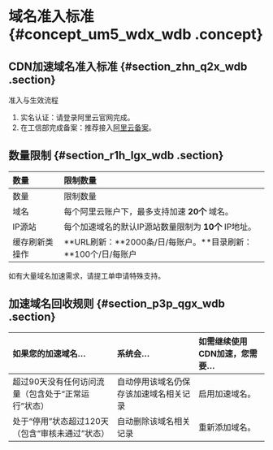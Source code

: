 # 域名准入标准 {#concept_um5_wdx_wdb .concept}

## CDN加速域名准入标准 {#section_zhn_q2x_wdb .section}

准入与生效流程

1.  实名认证：请登录阿里云官网完成。
2.  在工信部完成备案：推荐接入[阿里云备案](https://beian.aliyun.com/?spm=5176.8142029.388261.3.a0SCC3)。

## 数量限制 {#section_r1h_lgx_wdb .section}

|数量|限制数量|
|:-|:---|
|数量|限制数量|
|域名|每个阿里云账户下，最多支持加速 **20个** 域名。|
|IP源站|每个加速域名的默认IP源站数量限制为 **10个** IP地址。|
|缓存刷新类操作|**URL刷新：**2000条/日/每账户。**目录刷新：**100个/日/每账户|

如有大量域名加速需求，请提工单申请特殊支持。

## 加速域名回收规则 {#section_p3p_qgx_wdb .section}

|如果您的加速域名…|系统会…|如需继续使用CDN加速，您需要…|
|:--------|:---|:---------------|
|超过90天没有任何访问流量（包含处于“正常运行”状态）|自动停用该域名仍保存该加速域名相关记录|启用加速域名。|
|处于“停用”状态超过120天（包含“审核未通过”状态）|自动删除该域名相关记录|重新添加域名。|

